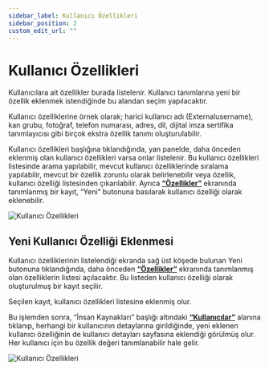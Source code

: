 ```yaml
---
sidebar_label: Kullanıcı Özellikleri
sidebar_position: 2
custom_edit_url: ""
---
```


# Kullanıcı Özellikleri

Kullanıcılara ait özellikler burada listelenir. Kullanıcı tanımlarına yeni bir özellik eklenmek istendiğinde bu alandan seçim yapılacaktır.

Kullanıcı özelliklerine örnek olarak; harici kullanıcı adı (Externalusername), kan grubu, fotoğraf, telefon numarası, adres, dil, dijital imza sertifika tanımlayıcısı gibi birçok ekstra özellik tanımı oluşturulabilir.

Kullanıcı özellikleri başlığına tıklandığında, yan panelde, daha önceden eklenmiş olan kullanıcı özellikleri varsa onlar listelenir. Bu kullanıcı özellikleri listesinde arama yapılabilir, mevcut kullanıcı özelliklerinde sıralama yapılabilir, mevcut bir özellik zorunlu olarak belirlenebilir veya özellik, kullanıcı özelliği listesinden çıkarılabilir. Ayrıca **[“Özellikler”](./properties.md)** ekranında tanımlanmış bir kayıt, “Yeni” butonuna basılarak kullanıcı özelliği olarak eklenebilir.

![Kullanıcı Özellikleri](https://docsbimser.blob.core.windows.net/imagecontainer/auto-uploadcbaf0da4-1a10-45d4-b534-9d15103b316a)

## Yeni Kullanıcı Özelliği Eklenmesi

Kullanıcı özelliklerinin listelendiği ekranda sağ üst köşede bulunan Yeni butonuna tıklandığında, daha önceden **[“Özellikler”](./properties.md)** ekranında tanımlanmış olan özelliklerin listesi açılacaktır. Bu listeden kullanıcı özelliği olarak oluşturulmuş bir kayıt seçilir.

Seçilen kayıt, kullanıcı özellikleri listesine eklenmiş olur.

Bu işlemden sonra, “İnsan Kaynakları” başlığı altındaki **[“Kullanıcılar”](users.md)** alanına tıklanıp, herhangi bir kullanıcının detaylarına girildiğinde, yeni eklenen kullanıcı özelliğinin de kullanıcı detayları sayfasına eklendiği görülmüş olur. Her kullanıcı için bu özellik değeri tanımlanabilir hale gelir.

<div style={{textAlign: 'center'}}>

![Kullanıcı Özellikleri](https://docsbimser.blob.core.windows.net/imagecontainer/auto-uploade039e19d-f98e-4314-9939-2a36d4d25519)

</div>